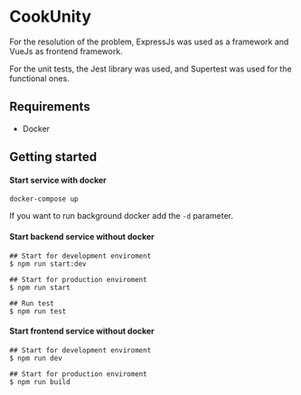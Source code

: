 # CookUnity
For the resolution of the problem, ExpressJs was used as a framework and VueJs as frontend framework. 

For the unit tests, the Jest library was used, and Supertest was used for the functional ones. 

## Requirements
  * Docker

## Getting started

#### Start service with docker
```
docker-compose up
```
If you want to run background docker add the `-d` parameter.


#### Start backend service without docker
```shell
## Start for development enviroment
$ npm run start:dev

## Start for production enviroment
$ npm run start

## Run test
$ npm run test
```

#### Start frontend service without docker
```shell
## Start for development enviroment
$ npm run dev

## Start for production enviroment
$ npm run build

```




